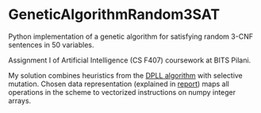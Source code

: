 # GeneticAlgorithmRandom3SAT
Python implementation of a genetic algorithm for satisfying random 3-CNF sentences in 50 variables. 

Assignment I of Artificial Intelligence (CS F407) coursework at BITS Pilani.

My solution combines heuristics from the [DPLL algorithm](https://en.wikipedia.org/wiki/DPLL_algorithm) with selective mutation. Chosen data representation (explained in [report](https://github.com/iWrote/GeneticAlgorithmRandom3SAT/blob/main/2018B5A70869G_VARUN.pdf)) maps all operations in the scheme to vectorized instructions on numpy integer arrays.
